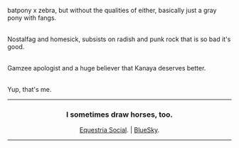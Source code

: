 batpony x zebra, but without the qualities of either, basically just a gray pony with fangs.

<br>Nostalfag and homesick, subsists on radish and punk rock that is so bad it's good.

<br>Gamzee apologist and a huge believer that Kanaya deserves better.

<br>Yup, that's me.
<hr>
<div align="center">
<h3>I sometimes draw horses, too.</h3><a href="https://equestria.social/@Kenhoro">Equestria Social</a>. | <a href="https://bsky.app/profile/nukear.bsky.social">BlueSky</a>.
  <hr>
</div>
